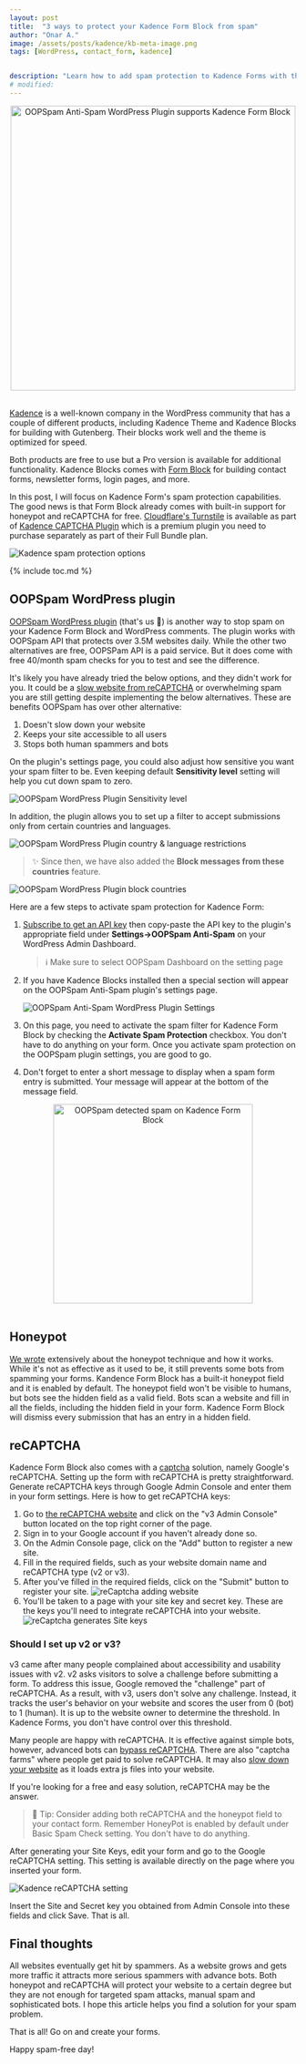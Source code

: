 ```yaml
---
layout: post
title:  "3 ways to protect your Kadence Form Block from spam"
author: "Onar A."
image: /assets/posts/kadence/kb-meta-image.png
tags: [WordPress, contact_form, kadence]


description: "Learn how to add spam protection to Kadence Forms with these 3 different methods in WordPress."
# modified: 
---
```

<center>
<img loading="lazy" width="500" 
alt="OOPSpam Anti-Spam WordPress Plugin supports Kadence Form Block"
src="/blog/assets/posts/kadence/kb-blog-header.png"/>
</center>
<br/>

[Kadence](https://www.kadencewp.com/) is a well-known company in the WordPress community that has a couple of different products, including Kadence Theme and Kadence Blocks for building with Gutenberg. Their blocks work well and the theme is optimized for speed.

Both products are free to use but a Pro version is available for additional functionality. Kadence Blocks comes with [Form Block](https://www.kadencewp.com/help-center/docs/kadence-blocks/form-block/) for building contact forms, newsletter forms, login pages, and more.

In this post, I will focus on Kadence Form's spam protection capabilities. The good news is that Form Block already comes with built-in support for honeypot and reCAPTCHA for free. [Cloudflare's Turnstile](https://www.oopspam.com/blog/cloudflare-turnstile) is available as part of [Kadence CAPTCHA Plugin](https://www.kadencewp.com/product/kadence-google-recaptcha/) which is a premium plugin you need to purchase separately as part of their Full Bundle plan.

![Kadence spam protection options](/blog/assets/posts/kadence/kadence-spam-protection.png "Kadence spam protection options")

{% include toc.md %}

## OOPSpam WordPress plugin

[OOPSpam WordPress plugin](https://wordpress.org/plugins/oopspam-anti-spam/) (that's us 👋) is another way to stop spam on your Kadence Form Block and WordPress comments. The plugin works with OOPSpam API that protects over 3.5M websites daily. While the other two alternatives are free, OOPSPam API is a paid service. But it does come with free 40/month spam checks for you to test and see the difference.

It's likely you have already tried the below options, and they didn't work for you. It could be a [slow website from reCAPTCHA](https://www.oopspam.com/blog/recaptcha-performance-analyses) or overwhelming spam you are still getting despite implementing the below alternatives. These are benefits OOPSpam has over other alternative:

1. Doesn't slow down your website
2. Keeps your site accessible to all users
3. Stops both human spammers and bots

On the plugin's settings page, you could also adjust how sensitive you want your spam filter to be. Even keeping default __Sensitivity level__ setting will help you cut down spam to zero.

![OOPSpam WordPress Plugin Sensitivity level](https://www.oopspam.com/assets/WP_SensitivyLevel.jpg "OOPSpam WordPress Plugin Sensitivity level")

In addition, the plugin allows you to set up a filter to accept submissions only from certain countries and languages.

![OOPSpam WordPress Plugin country & language restrictions](https://www.oopspam.com/assets/country-language-filter.png "OOPSpam WordPress Plugin country & language restrictions")

> ✨ Since then, we have also added the __Block messages from these countries__ feature.

![OOPSpam WordPress Plugin block countries](https://www.oopspam.com/blog/assets/wp-block-countries.png "OOPSpam WordPress Plugin block countries")

Here are a few steps to activate spam protection for Kadence Form:

1. [Subscribe to get an API key](https://app.oopspam.com/Identity/Account/Register) then copy-paste the API key to the plugin's appropriate field under __Settings->OOPSpam Anti-Spam__ on your WordPress Admin Dashboard.

    > ℹ️ Make sure to select OOPSpam Dashboard on the setting page

2. If you have Kadence Blocks installed then a special section will appear on the OOPSpam Anti-Spam plugin's settings page.

    ![OOPSpam Anti-Spam WordPress Plugin Settings](/blog/assets/posts/kadence/oopspam-kb-setting.png "OOPSpam Anti-Spam WordPress Plugin Settings")

3. On this page, you need to activate the spam filter for Kadence Form Block by checking the **Activate Spam Protection** checkbox. You don't have to do anything on your form. Once you activate spam protection on the OOPSpam plugin settings, you are good to go.

4. Don't forget to enter a short message to display when a spam form entry is submitted. Your message will appear at the bottom of the message field.

<center>
<img loading="lazy"  width="350" alt="OOPSpam detected spam on Kadence Form Block" src="/blog/assets/posts/kadence/kb-spam-detected.png">
</center>
<br/>

## Honeypot

[We wrote](https://www.oopspam.com/blog/ways-to-stop-spam#honeypot-filter-spam-with-a-hidden-field) extensively about the honeypot technique and how it works. While it's not as effective as it used to be, it still prevents some bots from spamming your forms. Kandence Form Block has a built-it honeypot field and it is enabled by default. The honeypot field won't be visible to humans, but bots see the hidden field as a valid field. Bots scan a website and fill in all the fields, including the hidden field in your form. Kadence Form Block will dismiss every submission that has an entry in a hidden field.

## reCAPTCHA

Kadence Form Block also comes with a [captcha](https://www.oopspam.com/blog/ways-to-stop-spam#captcha-solve-an-interactive-problem) solution, namely Google's reCAPTCHA. Setting up the form with reCAPTCHA is pretty straightforward. Generate reCAPTCHA keys through Google Admin Console and enter them in your form settings. Here is how to get reCAPTCHA keys:

1. Go to [the reCAPTCHA website](https://www.google.com/recaptcha/) and click on the "v3 Admin Console" button located on the top right corner of the page.
2. Sign in to your Google account if you haven't already done so.
3. On the Admin Console page, click on the "Add" button to register a new site.
4. Fill in the required fields, such as your website domain name and reCAPTCHA type (v2 or v3).
5. After you've filled in the required fields, click on the "Submit" button to register your site.
    ![reCaptcha adding website](/blog/assets/posts/kadence/recaptcha-form.png "reCaptcha adding website")
6. You'll be taken to a page with your site key and secret key. These are the keys you'll need to integrate reCAPTCHA into your website.
    ![reCaptcha generates Site keys](/blog/assets/posts/kadence/recaptcha-keys.jpg "reCaptcha generates Site keys")

### Should I set up v2 or v3?

v3 came after many people complained about accessibility and usability issues with v2. v2 asks visitors to solve a challenge before submitting a form. To address this issue, Google removed the "challenge" part of reCAPTCHA. As a result, with v3, users don't solve any challenge. Instead, it tracks the user's behavior on your website and scores the user from 0 (bot) to 1 (human). It is up to the website owner to determine the threshold. In Kadence Forms, you don't have control over this threshold.

Many people are happy with reCAPTCHA. It is effective against simple bots, however, advanced bots can [bypass reCAPTCHA](https://www.oopspam.com/blog/bypassing-captcha). There are also "captcha farms" where people get paid to solve reCAPTCHA. It may also [slow down your website](https://www.oopspam.com/blog/recaptcha-performance-analyses) as it loads extra js files into your website.

If you're looking for a free and easy solution, reCAPTCHA may be the answer.

> 📌 Tip: Consider adding both reCAPTCHA and the honeypot field to your contact form. Remember HoneyPot is enabled by default under Basic Spam Check setting. You don't have to do anything.

After generating your Site Keys, edit your form and go to the Google reCAPTCHA setting. This setting is available directly on the page where you inserted your form.

![Kadence reCAPTCHA setting](/blog/assets/posts/kadence/kadence-reCaptcha.png "Kadence reCAPTCHA setting")

Insert the Site and Secret key you obtained from Admin Console into these fields and click Save. That is all.

## Final thoughts

All websites eventually get hit by spammers. As a website grows and gets more traffic it attracts more serious spammers with advance bots. Both honeypot and reCAPTCHA will protect your website to a certain degree but they are not enough for targeted spam attacks, manual spam and sophisticated bots. I hope this article helps you find a solution for your spam problem.

That is all! Go on and create your forms.

Happy spam-free day!